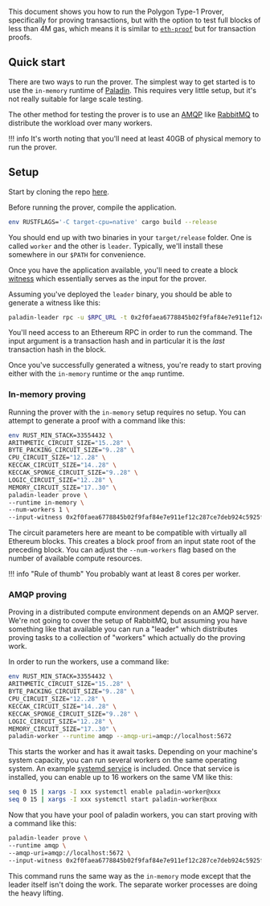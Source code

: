 This document shows you how to run the Polygon Type-1 Prover, specifically for proving transactions, but with the option to test full blocks of less than 4M gas, which means it is similar to [`eth-proof`](https://github.com/wborgeaud/eth-proof) but for transaction proofs.

## Quick start

There are two ways to run the prover. The simplest way to get started is to use the `in-memory` runtime of [Paladin](https://github.com/0xPolygonZero/paladin). This requires very little setup, but it's not really suitable for large scale testing. 

The other method for testing the prover is to use an [AMQP](https://en.wikipedia.org/wiki/Advanced_Message_Queuing_Protocol) like [RabbitMQ](https://en.wikipedia.org/wiki/RabbitMQ) to distribute the workload over many workers.

!!! info
    It's worth noting that you'll need at least 40GB of physical memory to run the prover.

## Setup

Start by cloning the repo [here](https://github.com/0xPolygonZero/eth-tx-proof/tree/jhilliard/deployment).

Before running the prover, compile the application. 

```bash
env RUSTFLAGS='-C target-cpu=native' cargo build --release
```

You should end up with two binaries in your `target/release` folder. One is called `worker` and the other is `leader`. Typically, we'll install these somewhere in our `$PATH` for convenience.

Once you have the application available, you'll need to create a block [witness](https://nmohnblatt.github.io/zk-jargon-decoder/definitions/witness.html) which essentially serves as the input for the prover. 

Assuming you've deployed the `leader` binary, you should be able to generate a witness like this:

```bash
paladin-leader rpc -u $RPC_URL -t 0x2f0faea6778845b02f9faf84e7e911ef12c287ce7deb924c5925f3626c77906e > 0x2f0faea6778845b02f9faf84e7e911ef12c287ce7deb924c5925f3626c77906e.json
```

You'll need access to an Ethereum RPC in order to run the command. The input argument is a transaction hash and in particular it is the _last_ transaction hash in the block.

Once you've successfully generated a witness, you're ready to start proving either with the `in-memory` runtime or the `amqp` runtime.

### In-memory proving

Running the prover with the `in-memory` setup requires no setup. You can attempt to generate a proof with a command like this:

```bash
env RUST_MIN_STACK=33554432 \
ARITHMETIC_CIRCUIT_SIZE="15..28" \
BYTE_PACKING_CIRCUIT_SIZE="9..28" \
CPU_CIRCUIT_SIZE="12..28" \
KECCAK_CIRCUIT_SIZE="14..28" \
KECCAK_SPONGE_CIRCUIT_SIZE="9..28" \
LOGIC_CIRCUIT_SIZE="12..28" \
MEMORY_CIRCUIT_SIZE="17..30" \
paladin-leader prove \
--runtime in-memory \
--num-workers 1 \
--input-witness 0x2f0faea6778845b02f9faf84e7e911ef12c287ce7deb924c5925f3626c77906e.json
```

The circuit parameters here are meant to be compatible with virtually all Ethereum blocks. This creates a block proof from an input state root of the preceding block. You can adjust the `--num-workers` flag based on the number of available compute resources. 

!!! info "Rule of thumb" 
    You probably want at least 8 cores per worker.

### AMQP proving

Proving in a distributed compute environment depends on an AMQP server. We're not going to cover the setup of RabbitMQ, but assuming you have something like that available you can run a "leader" which
distributes proving tasks to a collection of "workers" which actually do the proving work.

In order to run the workers, use a command like:

```bash
env RUST_MIN_STACK=33554432 \
ARITHMETIC_CIRCUIT_SIZE="15..28" \
BYTE_PACKING_CIRCUIT_SIZE="9..28" \
CPU_CIRCUIT_SIZE="12..28" \
KECCAK_CIRCUIT_SIZE="14..28" \
KECCAK_SPONGE_CIRCUIT_SIZE="9..28" \
LOGIC_CIRCUIT_SIZE="12..28" \
MEMORY_CIRCUIT_SIZE="17..30" \
paladin-worker --runtime amqp --amqp-uri=amqp://localhost:5672
```

This starts the worker and has it await tasks. Depending on your machine's system capacity, you can run several workers on the same operating system. An example [systemd service](https://github.com/0xPolygonZero/eth-tx-proof/blob/jhilliard/deployment/deploy/paladin-worker@.service) is included. Once that service is installed, you can enable up to 16 workers on the same VM like this:

```bash
seq 0 15 | xargs -I xxx systemctl enable paladin-worker@xxx
seq 0 15 | xargs -I xxx systemctl start paladin-worker@xxx
```

Now that you have your pool of paladin workers, you can start proving with a command like this:

```bash
paladin-leader prove \
--runtime amqp \
--amqp-uri=amqp://localhost:5672 \
--input-witness 0x2f0faea6778845b02f9faf84e7e911ef12c287ce7deb924c5925f3626c77906e.json
```

This command runs the same way as the `in-memory` mode except that the leader itself isn't doing the work. The separate worker processes are doing the heavy lifting.
